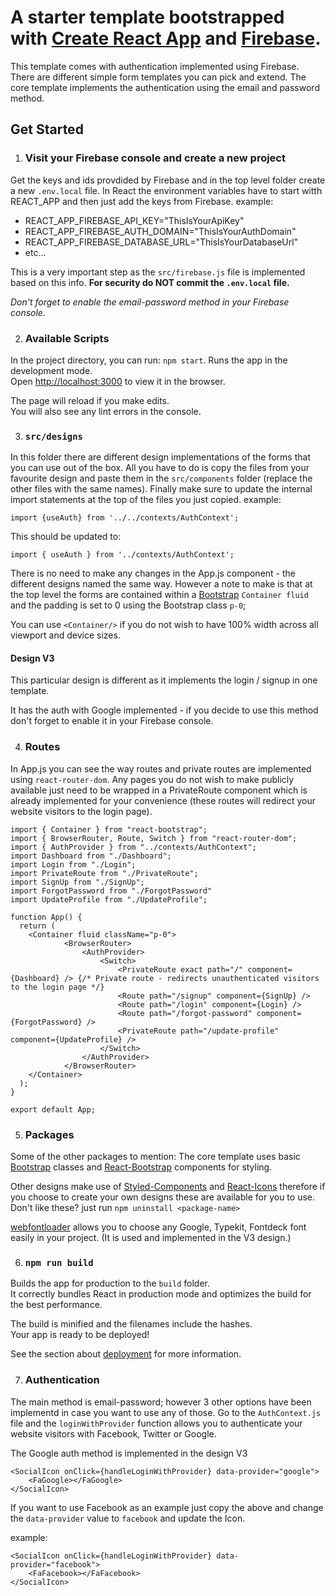 # A starter template bootstrapped with [Create React App](https://github.com/facebook/create-react-app) and [Firebase](https://firebase.google.com/).

This template comes with authentication implemented using Firebase.
There are different simple form templates you can pick and extend.
The core template implements the authentication using the email and password method.

## Get Started

1. ### Visit your Firebase console and create a new project
Get the keys and ids provdided by Firebase and in the top level folder create a new `.env.local` file.
In React the environment variables have to start witth REACT_APP and then just add the keys from Firebase.
example: 

* REACT_APP_FIREBASE_API_KEY="ThisIsYourApiKey"
* REACT_APP_FIREBASE_AUTH_DOMAIN="ThisIsYourAuthDomain"
* REACT_APP_FIREBASE_DATABASE_URL="ThisIsYourDatabaseUrl"
* etc...

This is a very important step as the `src/firebase.js` file is implemented based on this info.
**For security do NOT commit the `.env.local` file.**

*Don't forget to enable the email-password method in your Firebase console.*

2. ### Available Scripts
In the project directory, you can run: `npm start`.
Runs the app in the development mode.\
Open [http://localhost:3000](http://localhost:3000) to view it in the browser.

The page will reload if you make edits.\
You will also see any lint errors in the console.

3. ### `src/designs`
In this folder there are different design implementations of the forms that you can use out of the box.
All you have to do is copy the files from your favourite design and paste them in the `src/components` folder (replace the other files with the same names).
Finally make sure to update the internal import statements at the top of the files you just copied.
example: 
```JS
import {useAuth} from '../../contexts/AuthContext';
```
This should be updated to:
```JS
import { useAuth } from '../contexts/AuthContext';
```

There is no need to make any changes in the App.js component - the different designs named the same way.
However a note to make is that at the top level the forms are contained within a [Bootstrap](https://react-bootstrap.netlify.app/) `Container fluid` and the padding is set to 0 using the Bootstrap class `p-0`;

You can use `<Container/>` if you do not wish to have 100% width across all viewport and device sizes.

#### Design V3
This particular design is different as it implements the login / signup in one template.

It has the auth with Google implemented - if you decide to use this method don't forget to enable it in your Firebase console.

4. ### Routes
In App.js you can see the way routes and private routes are implemented using `react-router-dom`. Any pages you do not wish to make publicly available just need to be wrapped in a PrivateRoute component which is already implemented for your convenience (these routes will redirect your website visitors to the login page).

```JS
import { Container } from "react-bootstrap";
import { BrowserRouter, Route, Switch } from "react-router-dom";
import { AuthProvider } from "../contexts/AuthContext";
import Dashboard from "./Dashboard";
import Login from "./Login";
import PrivateRoute from "./PrivateRoute";
import SignUp from "./SignUp";
import ForgotPassword from "./ForgotPassword"
import UpdateProfile from "./UpdateProfile";

function App() {
  return (
    <Container fluid className="p-0">
            <BrowserRouter>
                <AuthProvider>
                    <Switch>
                        <PrivateRoute exact path="/" component={Dashboard} /> {/* Private route - redirects unauthenticated visitors to the login page */}
                        <Route path="/signup" component={SignUp} />
                        <Route path="/login" component={Login} />
                        <Route path="/forgot-password" component={ForgotPassword} />
                        <PrivateRoute path="/update-profile" component={UpdateProfile} />
                    </Switch>
                </AuthProvider>
            </BrowserRouter>
    </Container>
  );
}

export default App;
```
5. ### Packages
Some of the other packages to mention:
The core template uses basic [Bootstrap](https://getbootstrap.com/) classes and [React-Bootstrap](https://react-bootstrap.netlify.app/) components for styling.

Other designs make use of [Styled-Components](https://styled-components.com/) and [React-Icons](https://react-icons.github.io/react-icons/) therefore if you choose to create your own designs these are available for you to use.
Don't like these? just run `npm uninstall <package-name>`

[webfontloader](https://www.npmjs.com/package/webfontloader) allows you to choose any Google, Typekit, Fontdeck font easily in your project. (It is used and implemented in the V3 design.) 

6. ### `npm run build`

Builds the app for production to the `build` folder.\
It correctly bundles React in production mode and optimizes the build for the best performance.

The build is minified and the filenames include the hashes.\
Your app is ready to be deployed!

See the section about [deployment](https://facebook.github.io/create-react-app/docs/deployment) for more information.

7. ### Authentication
The main method is email-password; however 3 other options have been implementd in case you want to use any of those.
Go to the `AuthContext.js` file and the `loginWithProvider` function allows you to authenticate your website visitors with Facebook, Twitter or Google.

The Google auth method is implemented in the design V3

```JS
<SocialIcon onClick={handleLoginWithProvider} data-provider="google">
    <FaGoogle></FaGoogle>
</SocialIcon>
```

If you want to use Facebook as an example just copy the above and change the `data-provider` value to `facebook` and update the Icon.

example:
```JS
<SocialIcon onClick={handleLoginWithProvider} data-provider="facebook">
    <FaFacebook></FaFacebook>
</SocialIcon>
```

